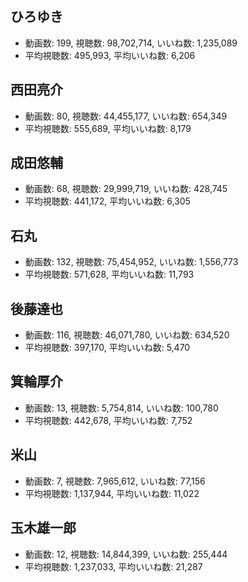 ## ひろゆき

-   動画数: 199, 視聴数: 98,702,714, いいね数: 1,235,089
-   平均視聴数: 495,993, 平均いいね数: 6,206

## 西田亮介

-   動画数: 80, 視聴数: 44,455,177, いいね数: 654,349
-   平均視聴数: 555,689, 平均いいね数: 8,179

## 成田悠輔

-   動画数: 68, 視聴数: 29,999,719, いいね数: 428,745
-   平均視聴数: 441,172, 平均いいね数: 6,305

## 石丸

-   動画数: 132, 視聴数: 75,454,952, いいね数: 1,556,773
-   平均視聴数: 571,628, 平均いいね数: 11,793

## 後藤達也

-   動画数: 116, 視聴数: 46,071,780, いいね数: 634,520
-   平均視聴数: 397,170, 平均いいね数: 5,470

## 箕輪厚介

-   動画数: 13, 視聴数: 5,754,814, いいね数: 100,780
-   平均視聴数: 442,678, 平均いいね数: 7,752

## 米山

-   動画数: 7, 視聴数: 7,965,612, いいね数: 77,156
-   平均視聴数: 1,137,944, 平均いいね数: 11,022

## 玉木雄一郎

-   動画数: 12, 視聴数: 14,844,399, いいね数: 255,444
-   平均視聴数: 1,237,033, 平均いいね数: 21,287
